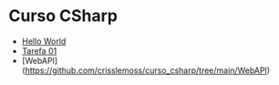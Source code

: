 # Curso CSharp

- [Hello World](https://github.com/crisslemoss/curso_csharp/tree/main/hello )
- [Tarefa 01](https://github.com/crisslemoss/curso_csharp/tree/main/Tarefa_01)
- [WebAPI] (https://github.com/crisslemoss/curso_csharp/tree/main/WebAPI)

